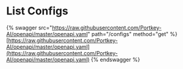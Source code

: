 # List Configs

{% swagger src="https://raw.githubusercontent.com/Portkey-AI/openapi/master/openapi.yaml" path="/configs" method="get" %}
[https://raw.githubusercontent.com/Portkey-AI/openapi/master/openapi.yaml](https://raw.githubusercontent.com/Portkey-AI/openapi/master/openapi.yaml)
{% endswagger %}
